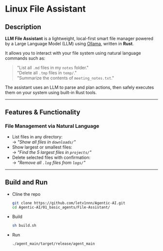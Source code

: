 # Linux File Assistant

## Description
**LLM File Assistant** is a lightweight, local-first smart file manager powered by a Large Language Model (LLM) using [Ollama](https://ollama.com), written in **Rust**.

It allows you to interact with your file system using natural language commands such as:

> "List all `.md` files in my `notes` folder."  
> "Delete all `.tmp` files in `temp/`."  
> "Summarize the contents of `meeting_notes.txt`."

The assistant uses an LLM to parse and plan actions, then safely executes them on your system using built-in Rust tools.

---

## Features & Functionality

### File Management via Natural Language
- List files in any directory:  
  → _"Show all files in `downloads/`"_
- Show largest or smallest files:  
  → _"Find the 5 largest files in `projects/`"_
- Delete selected files with confirmation:  
  → _"Remove all `.log` files from `logs/`"_

---

## Build and Run
- Cline the repo
  ```bash
  git clone https://github.com/letv1nnn/Agentic-AI.git
  cd Agentic-AI/01_basic_agents/File-Assistant/
  ```
- Build
  ```bash
  sh build.sh
  ```
- Run
  ```bash
  ./agent_main/target/release/agent_main
  ```